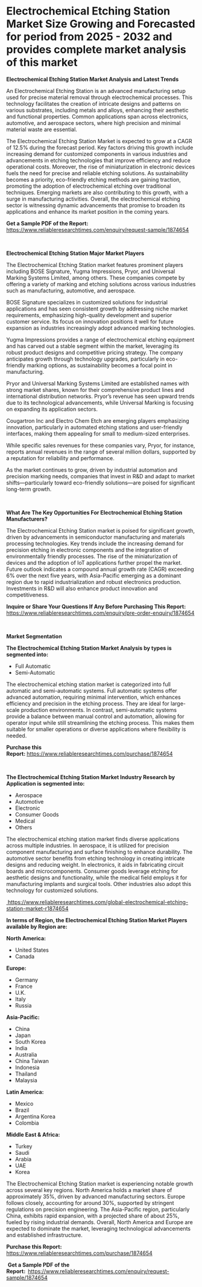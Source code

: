 <p><h1>Electrochemical Etching Station Market Size Growing and Forecasted for period from 2025 - 2032 and provides complete market analysis of this market</h1></p><p><strong>Electrochemical Etching Station Market Analysis and Latest Trends</strong></p>
<p><p>An Electrochemical Etching Station is an advanced manufacturing setup used for precise material removal through electrochemical processes. This technology facilitates the creation of intricate designs and patterns on various substrates, including metals and alloys, enhancing their aesthetic and functional properties. Common applications span across electronics, automotive, and aerospace sectors, where high precision and minimal material waste are essential.</p><p>The Electrochemical Etching Station Market is expected to grow at a CAGR of 12.5% during the forecast period. Key factors driving this growth include increasing demand for customized components in various industries and advancements in etching technologies that improve efficiency and reduce operational costs. Moreover, the rise of miniaturization in electronic devices fuels the need for precise and reliable etching solutions. As sustainability becomes a priority, eco-friendly etching methods are gaining traction, promoting the adoption of electrochemical etching over traditional techniques. Emerging markets are also contributing to this growth, with a surge in manufacturing activities. Overall, the electrochemical etching sector is witnessing dynamic advancements that promise to broaden its applications and enhance its market position in the coming years.</p></p>
<p><strong>Get a Sample PDF of the Report:&nbsp;</strong> <a href="https://www.reliableresearchtimes.com/enquiry/request-sample/1874654?utm_campaign=2629&utm_medium=2&utm_source=Github&utm_content=ia&utm_term=16042025&utm_id=electrochemical-etching-station">https://www.reliableresearchtimes.com/enquiry/request-sample/1874654</a></p>
<p>&nbsp;</p>
<p><strong>Electrochemical Etching Station Major Market Players</strong></p>
<p><p>The Electrochemical Etching Station market features prominent players including BOSE Signature, Yugma Impressions, Pryor, and Universal Marking Systems Limited, among others. These companies compete by offering a variety of marking and etching solutions across various industries such as manufacturing, automotive, and aerospace.</p><p>BOSE Signature specializes in customized solutions for industrial applications and has seen consistent growth by addressing niche market requirements, emphasizing high-quality development and superior customer service. Its focus on innovation positions it well for future expansion as industries increasingly adopt advanced marking technologies.</p><p>Yugma Impressions provides a range of electrochemical etching equipment and has carved out a stable segment within the market, leveraging its robust product designs and competitive pricing strategy. The company anticipates growth through technology upgrades, particularly in eco-friendly marking options, as sustainability becomes a focal point in manufacturing.</p><p>Pryor and Universal Marking Systems Limited are established names with strong market shares, known for their comprehensive product lines and international distribution networks. Pryor’s revenue has seen upward trends due to its technological advancements, while Universal Marking is focusing on expanding its application sectors.</p><p>Cougartron Inc and Electro Chem Etch are emerging players emphasizing innovation, particularly in automated etching stations and user-friendly interfaces, making them appealing for small to medium-sized enterprises.</p><p>While specific sales revenues for these companies vary, Pryor, for instance, reports annual revenues in the range of several million dollars, supported by a reputation for reliability and performance.</p><p>As the market continues to grow, driven by industrial automation and precision marking needs, companies that invest in R&D and adapt to market shifts—particularly toward eco-friendly solutions—are poised for significant long-term growth.</p></p>
<p>&nbsp;</p>
<p><strong>What Are The Key Opportunities For Electrochemical Etching Station Manufacturers?</strong></p>
<p><p>The Electrochemical Etching Station market is poised for significant growth, driven by advancements in semiconductor manufacturing and materials processing technologies. Key trends include the increasing demand for precision etching in electronic components and the integration of environmentally friendly processes. The rise of the miniaturization of devices and the adoption of IoT applications further propel the market. Future outlook indicates a compound annual growth rate (CAGR) exceeding 6% over the next five years, with Asia-Pacific emerging as a dominant region due to rapid industrialization and robust electronics production. Investments in R&D will also enhance product innovation and competitiveness.</p></p>
<p><strong>Inquire or Share Your Questions If Any Before Purchasing This Report:</strong> <a href="https://www.reliableresearchtimes.com/enquiry/pre-order-enquiry/1874654?utm_campaign=2629&utm_medium=2&utm_source=Github&utm_content=ia&utm_term=16042025&utm_id=electrochemical-etching-station">https://www.reliableresearchtimes.com/enquiry/pre-order-enquiry/1874654</a></p>
<p>&nbsp;</p>
<p><strong>Market Segmentation</strong></p>
<p><strong>The Electrochemical Etching Station Market Analysis by types is segmented into:</strong></p>
<p><ul><li>Full Automatic</li><li>Semi-Automatic</li></ul></p>
<p><p>The electrochemical etching station market is categorized into full automatic and semi-automatic systems. Full automatic systems offer advanced automation, requiring minimal intervention, which enhances efficiency and precision in the etching process. They are ideal for large-scale production environments. In contrast, semi-automatic systems provide a balance between manual control and automation, allowing for operator input while still streamlining the etching process. This makes them suitable for smaller operations or diverse applications where flexibility is needed.</p></p>
<p><strong>Purchase this Report:&nbsp;</strong><a href="https://www.reliableresearchtimes.com/purchase/1874654?utm_campaign=2629&utm_medium=2&utm_source=Github&utm_content=ia&utm_term=16042025&utm_id=electrochemical-etching-station">https://www.reliableresearchtimes.com/purchase/1874654</a></p>
<p>&nbsp;</p>
<p><strong>The Electrochemical Etching Station Market Industry Research by Application is segmented into:</strong></p>
<p><ul><li>Aerospace</li><li>Automotive</li><li>Electronic</li><li>Consumer Goods</li><li>Medical</li><li>Others</li></ul></p>
<p><p>The electrochemical etching station market finds diverse applications across multiple industries. In aerospace, it is utilized for precision component manufacturing and surface finishing to enhance durability. The automotive sector benefits from etching technology in creating intricate designs and reducing weight. In electronics, it aids in fabricating circuit boards and microcomponents. Consumer goods leverage etching for aesthetic designs and functionality, while the medical field employs it for manufacturing implants and surgical tools. Other industries also adopt this technology for customized solutions.</p></p>
<p><a href="https://www.reliableresearchtimes.com/global-electrochemical-etching-station-market-r1874654?utm_campaign=2629&utm_medium=2&utm_source=Github&utm_content=ia&utm_term=16042025&utm_id=electrochemical-etching-station">&nbsp;https://www.reliableresearchtimes.com/global-electrochemical-etching-station-market-r1874654</a></p>
<p><strong>In terms of Region, the Electrochemical Etching Station Market Players available by Region are:</strong></p>
<p>
    <p> <strong> North America: </strong>
        <ul>
            <li>United States</li>
            <li>Canada</li>
        </ul>
        </p> 
    <p> <strong> Europe: </strong>
        <ul>
            <li>Germany</li>
            <li>France</li>
            <li>U.K.</li>
            <li>Italy</li>
            <li>Russia</li>
        </ul>
        </p> 
    <p> <strong> Asia-Pacific: </strong>
        <ul>
            <li>China</li>
            <li>Japan</li>
            <li>South Korea</li>
            <li>India</li>
            <li>Australia</li>
            <li>China Taiwan</li>
            <li>Indonesia</li>
            <li>Thailand</li>
            <li>Malaysia</li>
        </ul>
        </p> 
    <p> <strong> Latin America: </strong>
        <ul>
            <li>Mexico</li>
            <li>Brazil</li>
            <li>Argentina Korea</li>
            <li>Colombia</li>
        </ul>
        </p> 
    <p> <strong> Middle East & Africa: </strong>
        <ul>
            <li>Turkey</li>
            <li>Saudi</li>
            <li>Arabia</li>
            <li>UAE</li>
            <li>Korea</li>
        </ul>
    </p>
    </p>
<p><p>The Electrochemical Etching Station market is experiencing notable growth across several key regions. North America holds a market share of approximately 35%, driven by advanced manufacturing sectors. Europe follows closely, accounting for around 30%, supported by stringent regulations on precision engineering. The Asia-Pacific region, particularly China, exhibits rapid expansion, with a projected share of about 25%, fueled by rising industrial demands. Overall, North America and Europe are expected to dominate the market, leveraging technological advancements and established infrastructure.</p></p>
<p><strong>Purchase this Report: </strong><a href="https://www.reliableresearchtimes.com/purchase/1874654?utm_campaign=2629&utm_medium=2&utm_source=Github&utm_content=ia&utm_term=16042025&utm_id=electrochemical-etching-station">https://www.reliableresearchtimes.com/purchase/1874654</a></p>
<p>&nbsp;<strong>Get a Sample PDF of the Report:&nbsp;&nbsp;</strong><a href="https://www.reliableresearchtimes.com/enquiry/request-sample/1874654?utm_campaign=2629&utm_medium=2&utm_source=Github&utm_content=ia&utm_term=16042025&utm_id=electrochemical-etching-station">https://www.reliableresearchtimes.com/enquiry/request-sample/1874654</a></p>
<p><strong></strong></p>
<p><p></p><p></p><p></p></p>